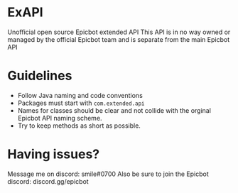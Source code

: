 # ExAPI
Unofficial open source Epicbot extended API
This API is in no way owned or managed by the official Epicbot team and is separate from the main Epicbot API

# Guidelines
* Follow Java naming and code conventions
* Packages must start with `com.extended.api`
* Names for classes should be clear and not collide with the orginal Epicbot API naming scheme.
* Try to keep methods as short as possible.

# Having issues?
Message me on discord: smile#0700
Also be sure to join the Epicbot discord: discord.gg/epicbot
